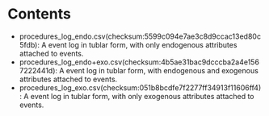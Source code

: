 # Contents

- procedures_log_endo.csv(checksum:5599c094e7ae3c8d9ccac13ed80c5fdb): A event log in tublar form, with only endogenous attributes attached to events.
- procedures_log_endo+exo.csv(checksum:4b5ae31bac9dcccba2a4e1567222441d): A event log in tublar form, with endogenous and exogenous attributes attached to events.
- procedures_log_exo.csv(checksum:051b8bcdfe7f2277ff34913f11606ff4): A event log in tublar form, with only exogenous attributes attached to events.